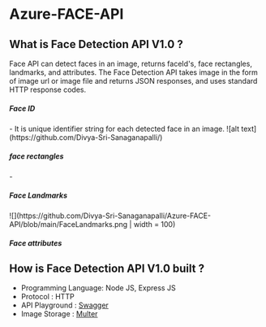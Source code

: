 # Azure-FACE-API

<h2> What is Face Detection API V1.0 ? </h2>

Face API can detect faces in an image, returns faceId's, face rectangles, landmarks, and attributes. The Face Detection API takes image in the form of image url or image file and returns JSON responses, and uses standard HTTP response codes. 

<h5> Face ID </h5> - It is unique identifier string for each detected face in an image. 
![alt text](https://github.com/Divya-Sri-Sanaganapalli/)
<h5> face rectangles </h5> - 

<h5> Face Landmarks </h5> 
![](https://github.com/Divya-Sri-Sanaganapalli/Azure-FACE-API/blob/main/FaceLandmarks.png | width = 100)
<h5> Face attributes </h5> 

<h2> How is Face Detection API V1.0 built ?</h2>
 
 - Programming Language: Node JS, Express JS 
 - Protocol : HTTP 
 - API Playground : [Swagger](https://swagger.io/)
 - Image Storage : [Multer](https://www.npmjs.com/package/multer) 
 
 
